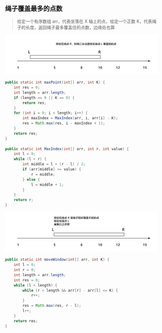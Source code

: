 ## 绳子覆盖最多的点数

> 给定一个有序数组 arr，代表坐落在 X 轴上的点，给定一个正数 K，代表绳子的长度，返回绳子最多覆盖住的点数，边缘处也算

<img src="img\1.png" style="zoom:67%;" />

```java
public static int maxPoint(int[] arr, int K) {
    int res = 0;
    int length = arr.length;
    if (length == 0 || K == 0) {
        return res;
    }
    for (int i = 0; i < length; i++) {
        int maxIndex = MaxIndex(arr, i, arr[i] - K);
        res = Math.max(res, i - maxIndex + 1);
    }
    return res;
}

public static int MaxIndex(int[] arr, int r, int value) {
    int l = 0;
    while (l < r) {
        int middle = l + (r - l) / 2;
        if (arr[middle] >= value) {
            r = middle;
        } else {
            l = middle + 1;
        }
    }
    return r;
}
```

<img src="img\2.png" style="zoom:67%;" />

```java
public static int moveWindow(int[] arr, int K) {
    int l = 0;
    int r = 0;
    int length = arr.length;
    int res = 0;
    while (l < length) {
        while (r < length && arr[r] - arr[l] <= K) {
            r++;
        }
        res = Math.max(res, r - l);
        l++;
    }
    return res;
}
```

